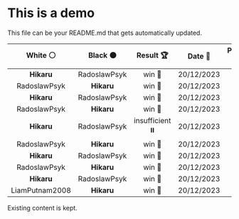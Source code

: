 # This is a demo

This file can be your README.md that gets automatically updated.

<!--START_SECTION:chessStats-->
<!-- Automatically generated with https://github.com/Balastrong/chess-stats-action -->

| White ⚪ | Black ⚫ | Result 🏆 | Date 📅 | Position 🗺️ |
|:---:|:---:|:---:|:---:|:---:|
| **Hikaru** | RadoslawPsyk | win 🥇 | 20/12/2023 | <a href="http://www.ee.unb.ca/cgi-bin/tervo/fen.pl?select=2b2rk1/r4pp1/2p1p3/4P1B1/2P1B2R/pP1q2P1/P4P1P/Q5K1 b - -">Link</a> |
| RadoslawPsyk | **Hikaru** | win 🥇 | 20/12/2023 | <a href="http://www.ee.unb.ca/cgi-bin/tervo/fen.pl?select=4r1k1/1p6/2p2bPB/3n4/6K1/8/p7/3R4 w - -">Link</a> |
| **Hikaru** | RadoslawPsyk | win 🥇 | 20/12/2023 | <a href="http://www.ee.unb.ca/cgi-bin/tervo/fen.pl?select=4k1R1/5R2/p3pK2/5p2/1p2b3/1P6/2r5/8 b - -">Link</a> |
| RadoslawPsyk | **Hikaru** | win 🥇 | 20/12/2023 | <a href="http://www.ee.unb.ca/cgi-bin/tervo/fen.pl?select=4B3/pR3pk1/4p2p/1P2K1p1/6P1/7P/3rr3/8 w - -">Link</a> |
| **Hikaru** | RadoslawPsyk | insufficient ⏸️ | 20/12/2023 | <a href="http://www.ee.unb.ca/cgi-bin/tervo/fen.pl?select=8/8/3b4/1k6/8/1K6/8/8 w - -">Link</a> |
| RadoslawPsyk | **Hikaru** | win 🥇 | 20/12/2023 | <a href="http://www.ee.unb.ca/cgi-bin/tervo/fen.pl?select=2k1r3/1bq5/p5P1/P1bP4/1pP1p2Q/1R2R2P/2B3P1/4Nr1K w - -">Link</a> |
| **Hikaru** | RadoslawPsyk | win 🥇 | 20/12/2023 | <a href="http://www.ee.unb.ca/cgi-bin/tervo/fen.pl?select=3QB3/3b4/p2kp3/3p4/3Pn3/2q5/P4PPP/5RK1 b - -">Link</a> |
| RadoslawPsyk | **Hikaru** | win 🥇 | 20/12/2023 | <a href="http://www.ee.unb.ca/cgi-bin/tervo/fen.pl?select=8/8/6p1/2n1P3/6kP/1pK5/8/8 w - -">Link</a> |
| **Hikaru** | RadoslawPsyk | win 🥇 | 20/12/2023 | <a href="http://www.ee.unb.ca/cgi-bin/tervo/fen.pl?select=8/2n3P1/k7/3p4/3P4/3K4/8/8 b - -">Link</a> |
| LiamPutnam2008 | **Hikaru** | win 🥇 | 20/12/2023 | <a href="http://www.ee.unb.ca/cgi-bin/tervo/fen.pl?select=2r3k1/p2bp1b1/3p2Pp/q6N/1n1PQ3/1P6/1PP2rP1/1KBR3R w - -">Link</a> |

<!--END_SECTION:chessStats-->

Existing content is kept.
